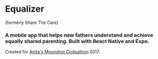 # Equalizer
(formerly Share The Care)

### A mobile app that helps new fathers understand and achieve equally shared parenting. Built with React Native and Expo.

Created for [Anita's Moonshot Codeathon](https://challengerocket.com/anitasmoonshot) 2017.
